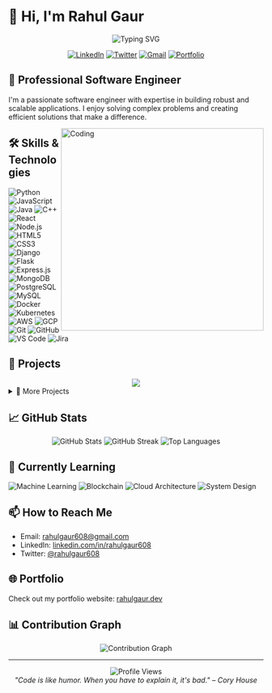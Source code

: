 # 👋 Hi, I'm Rahul Gaur

<div align="center">
  <img src="https://readme-typing-svg.herokuapp.com?font=Fira+Code&pause=1000&color=2E9EF7&center=true&vCenter=true&width=435&lines=Professional+Software+Engineer;Full-Stack+Developer;Problem+Solver;Continuous+Learner" alt="Typing SVG" />
</div>

<p align="center">
  <a href="https://linkedin.com/in/rahulgaur608"><img src="https://img.shields.io/badge/LinkedIn-0077B5?style=for-the-badge&logo=linkedin&logoColor=white" alt="LinkedIn"/></a>
  <a href="https://twitter.com/rahulgaur608"><img src="https://img.shields.io/badge/Twitter-1DA1F2?style=for-the-badge&logo=twitter&logoColor=white" alt="Twitter"/></a>
  <a href="mailto:rahulgaur608@gmail.com"><img src="https://img.shields.io/badge/Gmail-D14836?style=for-the-badge&logo=gmail&logoColor=white" alt="Gmail"/></a>
  <a href="https://rahulgaur.dev"><img src="https://img.shields.io/badge/Portfolio-000000?style=for-the-badge&logo=About.me&logoColor=white" alt="Portfolio"/></a>
</p>

## 💼 Professional Software Engineer

I'm a passionate software engineer with expertise in building robust and scalable applications. I enjoy solving complex problems and creating efficient solutions that make a difference.

<img align="right" alt="Coding" width="400" src="https://media.giphy.com/media/qgQUggAC3Pfv687qPC/giphy.gif">

## 🛠️ Skills & Technologies

<p align="left">
  <img src="https://img.shields.io/badge/Python-3776AB?style=for-the-badge&logo=python&logoColor=white" alt="Python"/>
  <img src="https://img.shields.io/badge/JavaScript-F7DF1E?style=for-the-badge&logo=javascript&logoColor=black" alt="JavaScript"/>
  <img src="https://img.shields.io/badge/Java-ED8B00?style=for-the-badge&logo=java&logoColor=white" alt="Java"/>
  <img src="https://img.shields.io/badge/C++-00599C?style=for-the-badge&logo=c%2B%2B&logoColor=white" alt="C++"/>
  <img src="https://img.shields.io/badge/React-20232A?style=for-the-badge&logo=react&logoColor=61DAFB" alt="React"/>
  <img src="https://img.shields.io/badge/Node.js-339933?style=for-the-badge&logo=nodedotjs&logoColor=white" alt="Node.js"/>
  <img src="https://img.shields.io/badge/HTML5-E34F26?style=for-the-badge&logo=html5&logoColor=white" alt="HTML5"/>
  <img src="https://img.shields.io/badge/CSS3-1572B6?style=for-the-badge&logo=css3&logoColor=white" alt="CSS3"/>
  <img src="https://img.shields.io/badge/Django-092E20?style=for-the-badge&logo=django&logoColor=white" alt="Django"/>
  <img src="https://img.shields.io/badge/Flask-000000?style=for-the-badge&logo=flask&logoColor=white" alt="Flask"/>
  <img src="https://img.shields.io/badge/Express.js-000000?style=for-the-badge&logo=express&logoColor=white" alt="Express.js"/>
  <img src="https://img.shields.io/badge/MongoDB-4EA94B?style=for-the-badge&logo=mongodb&logoColor=white" alt="MongoDB"/>
  <img src="https://img.shields.io/badge/PostgreSQL-316192?style=for-the-badge&logo=postgresql&logoColor=white" alt="PostgreSQL"/>
  <img src="https://img.shields.io/badge/MySQL-005C84?style=for-the-badge&logo=mysql&logoColor=white" alt="MySQL"/>
  <img src="https://img.shields.io/badge/Docker-2CA5E0?style=for-the-badge&logo=docker&logoColor=white" alt="Docker"/>
  <img src="https://img.shields.io/badge/Kubernetes-326CE5?style=for-the-badge&logo=kubernetes&logoColor=white" alt="Kubernetes"/>
  <img src="https://img.shields.io/badge/AWS-232F3E?style=for-the-badge&logo=amazon-aws&logoColor=white" alt="AWS"/>
  <img src="https://img.shields.io/badge/GCP-4285F4?style=for-the-badge&logo=google-cloud&logoColor=white" alt="GCP"/>
  <img src="https://img.shields.io/badge/Git-F05032?style=for-the-badge&logo=git&logoColor=white" alt="Git"/>
  <img src="https://img.shields.io/badge/GitHub-100000?style=for-the-badge&logo=github&logoColor=white" alt="GitHub"/>
  <img src="https://img.shields.io/badge/VS_Code-0078D4?style=for-the-badge&logo=visual%20studio%20code&logoColor=white" alt="VS Code"/>
  <img src="https://img.shields.io/badge/Jira-0052CC?style=for-the-badge&logo=Jira&logoColor=white" alt="Jira"/>
</p>

## 🚀 Projects

<div align="center">
  <a href="https://github.com/rahulgaur608/auto-commit-scheduler">
    <img src="https://github-readme-stats.vercel.app/api/pin/?username=rahulgaur608&repo=auto-commit-scheduler&theme=radical" />
  </a>
  <!-- Add more project cards as you create them -->
</div>

<details>
  <summary>📂 More Projects</summary>
  <ul>
    <li><strong>E-commerce Platform</strong>: Built a scalable online shopping platform</li>
    <li><strong>Data Analytics Dashboard</strong>: Created interactive visualizations for business metrics</li>
    <li><strong>Mobile Payment App</strong>: Developed a secure payment processing application</li>
  </ul>
</details>

## 📈 GitHub Stats

<div align="center">
  <img src="https://github-readme-stats.vercel.app/api?username=rahulgaur608&show_icons=true&theme=radical" alt="GitHub Stats" />
  <img src="https://github-readme-streak-stats.herokuapp.com/?user=rahulgaur608&theme=radical" alt="GitHub Streak" />
  <img src="https://github-readme-stats.vercel.app/api/top-langs/?username=rahulgaur608&layout=compact&theme=radical" alt="Top Languages" />
</div>

## 🌱 Currently Learning

<p align="left">
  <img src="https://img.shields.io/badge/Machine_Learning-FF6F00?style=for-the-badge&logo=tensorflow&logoColor=white" alt="Machine Learning"/>
  <img src="https://img.shields.io/badge/Blockchain-121D33?style=for-the-badge&logo=ethereum&logoColor=white" alt="Blockchain"/>
  <img src="https://img.shields.io/badge/Cloud_Architecture-4285F4?style=for-the-badge&logo=google-cloud&logoColor=white" alt="Cloud Architecture"/>
  <img src="https://img.shields.io/badge/System_Design-FF9E0F?style=for-the-badge&logo=amazon-aws&logoColor=white" alt="System Design"/>
</p>

## 📫 How to Reach Me

- Email: rahulgaur608@gmail.com
- LinkedIn: [linkedin.com/in/rahulgaur608](https://linkedin.com/in/rahulgaur608)
- Twitter: [@rahulgaur608](https://twitter.com/rahulgaur608)

## 🌐 Portfolio

Check out my portfolio website: [rahulgaur.dev](https://rahulgaur.dev)

## 📊 Contribution Graph

<div align="center">
  <img src="https://github-profile-summary-cards.vercel.app/api/cards/profile-details?username=rahulgaur608&theme=radical" alt="Contribution Graph" />
</div>

---

<div align="center">
  <img src="https://komarev.com/ghpvc/?username=rahulgaur608&color=blueviolet&style=flat-square" alt="Profile Views" />
</div>

<div align="center">
  <i>"Code is like humor. When you have to explain it, it's bad." – Cory House</i>
</div>